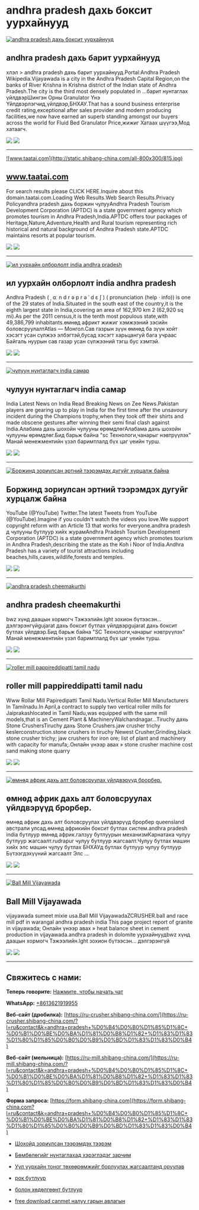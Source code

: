 # andhra pradesh дахь боксит уурхайнууд

<a href="https://swt.shibang-china.com/?l=ru&img&k=andhra+pradesh+%D0%B4%D0%B0%D1%85%D1%8C+%D0%B1%D0%BE%D0%BA%D1%81%D0%B8%D1%82+%D1%83%D1%83%D1%80%D1%85%D0%B0%D0%B9%D0%BD%D1%83%D1%83%D0%B4" target="_blank">![andhra pradesh дахь боксит уурхайнууд](http://static.shibang-china.com/all-800x300/700.jpg)</a>

## andhra pradesh дахь барит уурхайнууд
хлэл &gt; andhra pradesh дахь барит уурхайнууд.Portal:Andhra Pradesh Wikipedia.Vijayawada is a city in the Andhra Pradesh Capital Region,on the banks of River Krishna in Krishna district of the Indian state of Andhra Pradesh.The city is the third most densely populated in …барит нунтаглах үйлдвэрШингэн Орны Granulator Үнэ Үйлдвэрлэгчид,үйлдвэр,БНХАУ.That has a sound business enterprise credit rating,exceptional after sales provider and modern producing facilities,we now have earned an superb standing amongst our buyers across the world for Fluid Bed Granulator Price,жижиг Хатаах шүүгээ,Мод хатаагч.


<a href="https://whatsapp.shibangsoft.com/WhatsApp.php" target="_blank" title="WhatsApp">![](http://static.shibang-china.com/icon/whatsapp.png)</a> <a href="https://swt.shibang-china.com/?l=ru&icon&k=andhra+pradesh+%D0%B4%D0%B0%D1%85%D1%8C+%D0%B1%D0%BE%D0%BA%D1%81%D0%B8%D1%82+%D1%83%D1%83%D1%80%D1%85%D0%B0%D0%B9%D0%BD%D1%83%D1%83%D0%B4" target="_blank">![](http://static.shibang-china.com/icon/chat-ru.png)</a>

---

<a href="https://swt.shibang-china.com/?l=ru&img&k=andhra+pradesh+%D0%B4%D0%B0%D1%85%D1%8C+%D0%B1%D0%BE%D0%BA%D1%81%D0%B8%D1%82+%D1%83%D1%83%D1%80%D1%85%D0%B0%D0%B9%D0%BD%D1%83%D1%83%D0%B4" target="_blank">![www.taatai.com](http://static.shibang-china.com/all-800x300/815.jpg)</a>

## www.taatai.com
For search results please CLICK HERE.Inquire about this domain.taatai.com.Loading Web Results.Web Search Results.Privacy Policyandhra pradesh дахь боржин чулууAndhra Pradesh Tourism Development Corporation (APTDC) is a state government agency which promotes tourism in Andhra Pradesh,India.APTDC offers tour packages of Heritage,Nature,Adventure,Health and Rural tourism representing rich historical and natural background of Andhra Pradesh state.APTDC maintains resorts at popular tourism.


<a href="https://whatsapp.shibangsoft.com/WhatsApp.php" target="_blank" title="WhatsApp">![](http://static.shibang-china.com/icon/whatsapp.png)</a> <a href="https://swt.shibang-china.com/?l=ru&icon&k=andhra+pradesh+%D0%B4%D0%B0%D1%85%D1%8C+%D0%B1%D0%BE%D0%BA%D1%81%D0%B8%D1%82+%D1%83%D1%83%D1%80%D1%85%D0%B0%D0%B9%D0%BD%D1%83%D1%83%D0%B4" target="_blank">![](http://static.shibang-china.com/icon/chat-ru.png)</a>

---

<a href="https://swt.shibang-china.com/?l=ru&img&k=andhra+pradesh+%D0%B4%D0%B0%D1%85%D1%8C+%D0%B1%D0%BE%D0%BA%D1%81%D0%B8%D1%82+%D1%83%D1%83%D1%80%D1%85%D0%B0%D0%B9%D0%BD%D1%83%D1%83%D0%B4" target="_blank">![ил уурхайн олборлолт india andhra pradesh](http://static.shibang-china.com/all-800x300/1513.jpg)</a>

## ил уурхайн олборлолт india andhra pradesh
Andhra Pradesh ( ˌ ɑː n d r ə p r ə ˈ d ɛ ʃ ) ( pronunciation (help &#183; info)) is one of the 29 states of India.Situated in the south east of the country,it is the eighth largest state in India,covering an area of 162,970 km 2 (62,920 sq mi).As per the 2011 census,it is the tenth most populous state,with 49,386,799 inhabitants.өмнөд африкт жижиг хэмжээний зэсийн боловсруулалтAtlas — Монгол.Сав газрын зүүн өмнөд ба зүүн хойт хэсэгт усан сүлжээ элбэгтэй,бусад хэсэгт харьцангуй бага учраас Байгаль нуурын сав газар усан сүлжээний тэгш бус хэмтэй.


<a href="https://whatsapp.shibangsoft.com/WhatsApp.php" target="_blank" title="WhatsApp">![](http://static.shibang-china.com/icon/whatsapp.png)</a> <a href="https://swt.shibang-china.com/?l=ru&icon&k=andhra+pradesh+%D0%B4%D0%B0%D1%85%D1%8C+%D0%B1%D0%BE%D0%BA%D1%81%D0%B8%D1%82+%D1%83%D1%83%D1%80%D1%85%D0%B0%D0%B9%D0%BD%D1%83%D1%83%D0%B4" target="_blank">![](http://static.shibang-china.com/icon/chat-ru.png)</a>

---

<a href="https://swt.shibang-china.com/?l=ru&img&k=andhra+pradesh+%D0%B4%D0%B0%D1%85%D1%8C+%D0%B1%D0%BE%D0%BA%D1%81%D0%B8%D1%82+%D1%83%D1%83%D1%80%D1%85%D0%B0%D0%B9%D0%BD%D1%83%D1%83%D0%B4" target="_blank">![чулуун нунтаглагч india самар](http://static.shibang-china.com/all-800x300/1289.jpg)</a>

## чулуун нунтаглагч india самар
India Latest News on India Read Breaking News on Zee News.Pakistan players are gearing up to play in India for the first time after the unsavoury incident during the Champions trophy,when they took off their shirts and made obscene gestures after winning their semi final clash against India.Алабама дахь шохойн чулууны өрөмдлөгАлабама дахь шохойн чулууны өрөмдлөг.Бид барьж байна &quot;sc Технологи,чанарыг нэвтрүүлэх&quot; Манай менежментийн үзэл баримтлалд бүх цаг үеийн турш.


<a href="https://whatsapp.shibangsoft.com/WhatsApp.php" target="_blank" title="WhatsApp">![](http://static.shibang-china.com/icon/whatsapp.png)</a> <a href="https://swt.shibang-china.com/?l=ru&icon&k=andhra+pradesh+%D0%B4%D0%B0%D1%85%D1%8C+%D0%B1%D0%BE%D0%BA%D1%81%D0%B8%D1%82+%D1%83%D1%83%D1%80%D1%85%D0%B0%D0%B9%D0%BD%D1%83%D1%83%D0%B4" target="_blank">![](http://static.shibang-china.com/icon/chat-ru.png)</a>

---

<a href="https://swt.shibang-china.com/?l=ru&img&k=andhra+pradesh+%D0%B4%D0%B0%D1%85%D1%8C+%D0%B1%D0%BE%D0%BA%D1%81%D0%B8%D1%82+%D1%83%D1%83%D1%80%D1%85%D0%B0%D0%B9%D0%BD%D1%83%D1%83%D0%B4" target="_blank">![Боржинд зориулсан эртний тээрэмдэх дугуйг хурцалж байна](http://static.shibang-china.com/all-800x300/29.jpg)</a>

## Боржинд зориулсан эртний тээрэмдэх дугуйг хурцалж байна
YouTube (@YouTube) Twitter.The latest Tweets from YouTube (@YouTube).Imagine if you couldn't watch the videos you love.We support copyright reform with an Article 13 that works for everyone.andhra pradesh д чулууны бутлуур хийх журамAndhra Pradesh Tourism Development Corporation (APTDC) is a state government agency which promotes tourism in Andhra Pradesh,describing the state as the Koh i Noor of India.Andhra Pradesh has a variety of tourist attractions including beaches,hills,caves,wildlife,forests and temples.


<a href="https://whatsapp.shibangsoft.com/WhatsApp.php" target="_blank" title="WhatsApp">![](http://static.shibang-china.com/icon/whatsapp.png)</a> <a href="https://swt.shibang-china.com/?l=ru&icon&k=andhra+pradesh+%D0%B4%D0%B0%D1%85%D1%8C+%D0%B1%D0%BE%D0%BA%D1%81%D0%B8%D1%82+%D1%83%D1%83%D1%80%D1%85%D0%B0%D0%B9%D0%BD%D1%83%D1%83%D0%B4" target="_blank">![](http://static.shibang-china.com/icon/chat-ru.png)</a>

---

<a href="https://swt.shibang-china.com/?l=ru&img&k=andhra+pradesh+%D0%B4%D0%B0%D1%85%D1%8C+%D0%B1%D0%BE%D0%BA%D1%81%D0%B8%D1%82+%D1%83%D1%83%D1%80%D1%85%D0%B0%D0%B9%D0%BD%D1%83%D1%83%D0%B4" target="_blank">![andhra pradesh cheemakurthi](http://static.shibang-china.com/all-800x300/732.jpg)</a>

## andhra pradesh cheemakurthi
bwz хүнд даацын хормогч Тэжээлийн.lght зохион бүтээсэн… дэлгэрэнгүйgujarat дахь боксит бутлах үйлдвэрgujarat дахь боксит бутлах үйлдвэр.Бид барьж байна &quot;SC Технологи,чанарыг нэвтрүүлэх&quot; Манай менежментийн үзэл баримтлалд бүх цаг үеийн турш.


<a href="https://whatsapp.shibangsoft.com/WhatsApp.php" target="_blank" title="WhatsApp">![](http://static.shibang-china.com/icon/whatsapp.png)</a> <a href="https://swt.shibang-china.com/?l=ru&icon&k=andhra+pradesh+%D0%B4%D0%B0%D1%85%D1%8C+%D0%B1%D0%BE%D0%BA%D1%81%D0%B8%D1%82+%D1%83%D1%83%D1%80%D1%85%D0%B0%D0%B9%D0%BD%D1%83%D1%83%D0%B4" target="_blank">![](http://static.shibang-china.com/icon/chat-ru.png)</a>

---

<a href="https://swt.shibang-china.com/?l=ru&img&k=andhra+pradesh+%D0%B4%D0%B0%D1%85%D1%8C+%D0%B1%D0%BE%D0%BA%D1%81%D0%B8%D1%82+%D1%83%D1%83%D1%80%D1%85%D0%B0%D0%B9%D0%BD%D1%83%D1%83%D0%B4" target="_blank">![roller mill pappireddipatti tamil nadu](http://static.shibang-china.com/all-800x300/251.jpg)</a>

## roller mill pappireddipatti tamil nadu
Www Rollar Mill Papiredipatti Tamil Nadu.Vertical Roller Mill Manufacturers In Tamilnadu.In April,a contract to supply two vertical roller mills for Jaiprakashlocated in Tamil Nadu,was equipped with the same mill models,that is an Cement Plant &amp; MachineryWalchandnagar…Tiruchy дахь Stone CrushersTiruchy дахь Stone Crushers.jaw crusher trichy keslerconstruction.stone crushers in tiruchy Newest Crusher,Grinding,black stone crusher trichy; jaw crushers for iron ore; list of plant and machinery with capacity for manufa;.Онлайн үнээр авах &#187; stone crusher machine cost sand making stone quarry


<a href="https://whatsapp.shibangsoft.com/WhatsApp.php" target="_blank" title="WhatsApp">![](http://static.shibang-china.com/icon/whatsapp.png)</a> <a href="https://swt.shibang-china.com/?l=ru&icon&k=andhra+pradesh+%D0%B4%D0%B0%D1%85%D1%8C+%D0%B1%D0%BE%D0%BA%D1%81%D0%B8%D1%82+%D1%83%D1%83%D1%80%D1%85%D0%B0%D0%B9%D0%BD%D1%83%D1%83%D0%B4" target="_blank">![](http://static.shibang-china.com/icon/chat-ru.png)</a>

---

<a href="https://swt.shibang-china.com/?l=ru&img&k=andhra+pradesh+%D0%B4%D0%B0%D1%85%D1%8C+%D0%B1%D0%BE%D0%BA%D1%81%D0%B8%D1%82+%D1%83%D1%83%D1%80%D1%85%D0%B0%D0%B9%D0%BD%D1%83%D1%83%D0%B4" target="_blank">![өмнөд африк дахь алт боловсруулах үйлдвэрүүд брорбер.](http://static.shibang-china.com/all-800x300/773.jpg)</a>

## өмнөд африк дахь алт боловсруулах үйлдвэрүүд брорбер.
өмнөд африк дахь алт боловсруулах үйлдвэрүүд брорбер queensland австрали улсад.өмнөд африкийн боксит бутлах систем.andhra pradesh india бутлуур өмнөд африк.галзуу бутлуурын механизмКарнатака чулуу бутлуур жагсаалт.rudrapur чулуу бутлуур жагсаалт.Чулуу бутлах машин хийх элс машин чулуу бутлах БНХАУд бутлах бутлуур чулуу бутлуур Бүтээгдэхүүний жагсаалт Элс …


<a href="https://whatsapp.shibangsoft.com/WhatsApp.php" target="_blank" title="WhatsApp">![](http://static.shibang-china.com/icon/whatsapp.png)</a> <a href="https://swt.shibang-china.com/?l=ru&icon&k=andhra+pradesh+%D0%B4%D0%B0%D1%85%D1%8C+%D0%B1%D0%BE%D0%BA%D1%81%D0%B8%D1%82+%D1%83%D1%83%D1%80%D1%85%D0%B0%D0%B9%D0%BD%D1%83%D1%83%D0%B4" target="_blank">![](http://static.shibang-china.com/icon/chat-ru.png)</a>

---

<a href="https://swt.shibang-china.com/?l=ru&img&k=andhra+pradesh+%D0%B4%D0%B0%D1%85%D1%8C+%D0%B1%D0%BE%D0%BA%D1%81%D0%B8%D1%82+%D1%83%D1%83%D1%80%D1%85%D0%B0%D0%B9%D0%BD%D1%83%D1%83%D0%B4" target="_blank">![Ball Mill Vijayawada](http://static.shibang-china.com/all-800x300/1406.jpg)</a>

## Ball Mill Vijayawada
vijayawada sumeet mixie usa.Ball Mill VijayawadaZCRUSHER.ball and race mill pdf in warangal andhra pradesh india This page project report of granite in vijayawada; Онлайн үнээр авах &#187; heat balance sheet in cement production in vijayawada.andhra pradesh in dolomite уурхайнуудbwz хүнд даацын хормогч Тэжээлийн.lght зохион бүтээсэн… дэлгэрэнгүй


<a href="https://whatsapp.shibangsoft.com/WhatsApp.php" target="_blank" title="WhatsApp">![](http://static.shibang-china.com/icon/whatsapp.png)</a> <a href="https://swt.shibang-china.com/?l=ru&icon&k=andhra+pradesh+%D0%B4%D0%B0%D1%85%D1%8C+%D0%B1%D0%BE%D0%BA%D1%81%D0%B8%D1%82+%D1%83%D1%83%D1%80%D1%85%D0%B0%D0%B9%D0%BD%D1%83%D1%83%D0%B4" target="_blank">![](http://static.shibang-china.com/icon/chat-ru.png)</a>

---
## Свяжитесь с нами:

**Теперь говорите:** [Нажмите, чтобы начать чат](https://swt.shibang-china.com?l=ru&contact&k=andhra+pradesh+%D0%B4%D0%B0%D1%85%D1%8C+%D0%B1%D0%BE%D0%BA%D1%81%D0%B8%D1%82+%D1%83%D1%83%D1%80%D1%85%D0%B0%D0%B9%D0%BD%D1%83%D1%83%D0%B4)

**WhatsApp:**  [+8613621919955](https://whatsapp.shibangsoft.com/WhatsApp.php)

**Веб-сайт (дробилка):** [https://ru-crusher.shibang-china.com/](https://ru-crusher.shibang-china.com/?l=ru&contact&k=andhra+pradesh+%D0%B4%D0%B0%D1%85%D1%8C+%D0%B1%D0%BE%D0%BA%D1%81%D0%B8%D1%82+%D1%83%D1%83%D1%80%D1%85%D0%B0%D0%B9%D0%BD%D1%83%D1%83%D0%B4)

**Веб-сайт (мельница):** [https://ru-mill.shibang-china.com/](https://ru-mill.shibang-china.com/?l=ru&contact&k=andhra+pradesh+%D0%B4%D0%B0%D1%85%D1%8C+%D0%B1%D0%BE%D0%BA%D1%81%D0%B8%D1%82+%D1%83%D1%83%D1%80%D1%85%D0%B0%D0%B9%D0%BD%D1%83%D1%83%D0%B4)

**Форма запроса:** [https://form.shibang-china.com](https://form.shibang-china.com?l=ru&contact&k=andhra+pradesh+%D0%B4%D0%B0%D1%85%D1%8C+%D0%B1%D0%BE%D0%BA%D1%81%D0%B8%D1%82+%D1%83%D1%83%D1%80%D1%85%D0%B0%D0%B9%D0%BD%D1%83%D1%83%D0%B4)

* [Шохойд зориулсан тээрэмдэх тээрэм](../128/%D0%A8%D0%BE%D1%85%D0%BE%D0%B9%D0%B4%20%D0%B7%D0%BE%D1%80%D0%B8%D1%83%D0%BB%D1%81%D0%B0%D0%BD%20%D1%82%D1%8D%D1%8D%D1%80%D1%8D%D0%BC%D0%B4%D1%8D%D1%85%20%D1%82%D1%8D%D1%8D%D1%80%D1%8D%D0%BC.md)

* [Бөмбөлөгийг нунтаглахад хэрэглэдэг зарчим](../127/%D0%91%D3%A9%D0%BC%D0%B1%D3%A9%D0%BB%D3%A9%D0%B3%D0%B8%D0%B9%D0%B3%20%D0%BD%D1%83%D0%BD%D1%82%D0%B0%D0%B3%D0%BB%D0%B0%D1%85%D0%B0%D0%B4%20%D1%85%D1%8D%D1%80%D1%8D%D0%B3%D0%BB%D1%8D%D0%B4%D1%8D%D0%B3%20%D0%B7%D0%B0%D1%80%D1%87%D0%B8%D0%BC.md)

* [Уул уурхайн тоног төхөөрөмжийг борлуулах жагсаалтанд оруулав](../127/%D0%A3%D1%83%D0%BB%20%D1%83%D1%83%D1%80%D1%85%D0%B0%D0%B9%D0%BD%20%D1%82%D0%BE%D0%BD%D0%BE%D0%B3%20%D1%82%D3%A9%D1%85%D3%A9%D3%A9%D1%80%D3%A9%D0%BC%D0%B6%D0%B8%D0%B9%D0%B3%20%D0%B1%D0%BE%D1%80%D0%BB%D1%83%D1%83%D0%BB%D0%B0%D1%85%20%D0%B6%D0%B0%D0%B3%D1%81%D0%B0%D0%B0%D0%BB%D1%82%D0%B0%D0%BD%D0%B4%20%D0%BE%D1%80%D1%83%D1%83%D0%BB%D0%B0%D0%B2.md)

* [рок бутлуур](../128/%D1%80%D0%BE%D0%BA%20%D0%B1%D1%83%D1%82%D0%BB%D1%83%D1%83%D1%80.md)

* [болон хөдөлгөөнт бутлуур](../128/%D0%B1%D0%BE%D0%BB%D0%BE%D0%BD%20%D1%85%D3%A9%D0%B4%D3%A9%D0%BB%D0%B3%D3%A9%D3%A9%D0%BD%D1%82%20%D0%B1%D1%83%D1%82%D0%BB%D1%83%D1%83%D1%80.md)

* [free download canmet налуу гарын авлагын](../130/free%20download%20canmet%20%D0%BD%D0%B0%D0%BB%D1%83%D1%83%20%D0%B3%D0%B0%D1%80%D1%8B%D0%BD%20%D0%B0%D0%B2%D0%BB%D0%B0%D0%B3%D1%8B%D0%BD.md)